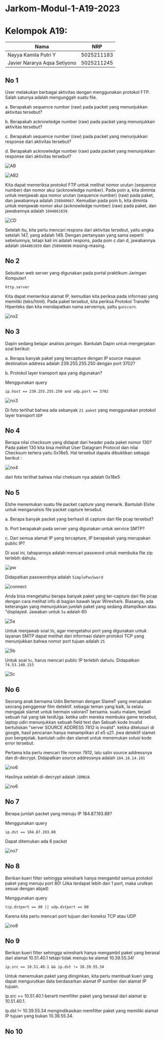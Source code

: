 # Jarkom-Modul-1-A19-2023

# Kelompok A19:
| Nama | NRP |
| ---------------------- | ---------- |
| Nayya Kamila Putri Y | 5025211183 |
| Javier Nararya Aqsa Setiyono | 5025211245 |

## No 1
User melakukan berbagai aktivitas dengan menggunakan protokol FTP. Salah satunya adalah mengunggah suatu file.

a. Berapakah sequence number (raw) pada packet yang menunjukkan aktivitas tersebut? 

b. Berapakah acknowledge number (raw) pada packet yang menunjukkan aktivitas tersebut? 

c. Berapakah sequence number (raw) pada packet yang menunjukkan response dari aktivitas tersebut?

d. Berapakah acknowledge number (raw) pada packet yang menunjukkan response dari aktivitas tersebut?

![AB](img/no1.png)

![AB2](img/ab.png)

Kita dapat memeriksa protokol FTP untuk melihat nomor urutan (sequence number) dan nomor akui (acknowledge number). Pada poin a, kita diminta untuk menjawab apa nomor urutan (sequence number) (raw) pada paket, dan jawabannya adalah `258040667`. Kemudian pada poin b, kita diminta untuk menjawab nomor akui (acknowledge number) (raw) pada paket, dan jawabannya adalah `1044861039`.

![CD](img/cd.png)

Setelah itu, kita perlu mencari respons dari aktivitas tersebut, yaitu angka setelah 147, yang adalah 149. Dengan pertanyaan yang sama seperti sebelumnya, tetapi kali ini adalah respons, pada poin c dan d, jawabannya adalah `1044861039` dan `258040696` masing-masing.

## No 2
Sebutkan web server yang digunakan pada portal praktikum Jaringan Komputer!
```
http.server
```

Kita dapat memeriksa alamat IP, kemudian kita periksa pada informasi yang memiliki (teks/html). Pada paket tersebut, kita periksa Protokol Transfer Hiperteks dan kita mendapatkan nama servernya, yaitu `gunicorn`.

![no2](img/no2.png)

## No 3
Dapin sedang belajar analisis jaringan. Bantulah Dapin untuk mengerjakan soal berikut:

a. Berapa banyak paket yang tercapture dengan IP source maupun destination address adalah 239.255.255.250 dengan port 3702? 

b. Protokol layer transport apa yang digunakan?

Menggunakan query
```
ip.host == 239.255.255.250 and udp.port == 3702
```

![no3](img/no3.png)

Di foto terlihat bahwa ada sebanyak `21 paket` yang menggunakan protokol layer transport `UDP`

## No 4
Berapa nilai checksum yang didapat dari header pada paket nomor 130?
Pada paket 130 kita bisa melihat User Datagram Protocol dan nilai Checksum tertera yaitu 0x18e5. Hal tersebut dapata dibuktikan sebagai berikut :

![no4](img/img.PNG)

dari foto terlihat bahwa nilai cheksum nya adalah 0x18e5


## No 5
Elshe menemukan suatu file packet capture yang menarik. Bantulah Elshe untuk menganalisis file packet capture tersebut.

a. Berapa banyak packet yang berhasil di capture dari file pcap tersebut?

b. Port berapakah pada server yang digunakan untuk service SMTP?

c. Dari semua alamat IP yang tercapture, IP berapakah yang merupakan public IP?

Di soal ini, tahapannya adalah mencari password untuk membuka file zip terlebih dahulu.

![pw](img/pw.png)

Didapatkan passwordnya adalah `5implePas5word`

![connect](img/connect.png)

Anda bisa mengetahui berapa banyak paket yang ter-capture dari file pcap dengan cara melihat info di bagian bawah layar Wireshark. Biasanya, ada keterangan yang menunjukkan jumlah paket yang sedang ditampilkan atau "displayed. Jawaban untuk `5a` adalah 60

![5a](img/5a.png)

Untuk menjawab soal `5b`, agar mengetahui port yang digunakan untuk layanan SMTP dapat melihat dari informasi dalam protokol TCP yang menunjukkan bahwa nomor port tujuan adalah `25`

![5b](img/5b.png)

Untuk soal `5c`, harus mencari public IP terlebih dahulu. Didapatkan `74.53.140.153`

![5c](img/5c.png)

## No 6
Seorang anak bernama Udin Berteman dengan SlameT yang merupakan seorang penggemar film detektif. sebagai teman yang baik, Ia selalu mengajak slamet untuk bermain valoranT bersama. suatu malam, terjadi sebuah hal yang tak terdUga. ketika udin mereka membuka game tersebut, laptop udin menunjukkan sebuah field text dan Sebuah kode Invalid bertuliskan "server SOURCE ADDRESS 7812 is invalid". ketika ditelusuri di google, hasil pencarian hanya menampilkan a1 e5 u21. jiwa detektif slamet pun bergejolak. bantulah udin dan slamet untuk menemukan solusi kode error tersebut.

Pertama kita perlu mencari file nomor 7812, lalu salin source addressnya dan di-decrypt. Didapatkan source addressnya adalah `104.18.14.101`

![no6](img/no6.png)

Hasilnya setelah di-decrypt adalah `JDRNJA`

![no6](img/decrypt.png)

## No 7
Berapa jumlah packet yang menuju IP 184.87.193.88?

Menggunakan query
```
ip.dst == 184.87.193.88
```
Dapat ditemukan ada 6 packet

![no7](img/no7.png)

## No 8
Berikan kueri filter sehingga wireshark hanya mengambil semua protokol paket yang menuju port 80! (Jika terdapat lebih dari 1 port, maka urutkan sesuai dengan abjad)

Menggunakan query
```
tcp.dstport == 80 || udp.dstport == 80
```
Karena kita perlu mencari port tujuan dari koneksi TCP atau UDP

![no8](img/no8.png)

## No 9
Berikan kueri filter sehingga wireshark hanya mengambil paket yang berasal dari alamat 10.51.40.1 tetapi tidak menuju ke alamat 10.39.55.34!
```
ip.src == 10.51.40.1 && ip.dst != 10.39.55.34
```
Untuk menemukan paket yang diinginkan, kita perlu membuat kueri yang dapat mengurutkan data berdasarkan alamat IP sumber dan alamat IP tujuan.

ip.src == 10.51.40.1 berarti memfilter paket yang berasal dari alamat ip 10.51.40.1. 

ip.dst != 10.39.55.34 mengindikasikan memfilter paket yang memiliki alamat IP tujuan yang bukan 10.39.55.34.

## No 10
